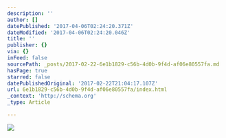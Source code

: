 ```yaml
---
description: ''
author: []
datePublished: '2017-04-06T02:24:20.371Z'
dateModified: '2017-04-06T02:24:20.046Z'
title: ''
publisher: {}
via: {}
inFeed: false
sourcePath: _posts/2017-02-22-6e1b1829-c56b-4d0b-9f4d-af06e80557fa.md
hasPage: true
starred: false
datePublishedOriginal: '2017-02-22T21:04:17.107Z'
url: 6e1b1829-c56b-4d0b-9f4d-af06e80557fa/index.html
_context: 'http://schema.org'
_type: Article

---
```

![](https://the-grid-user-content.s3-us-west-2.amazonaws.com/3a0f9882-c2ee-4278-9792-f43f0c303695.jpg)